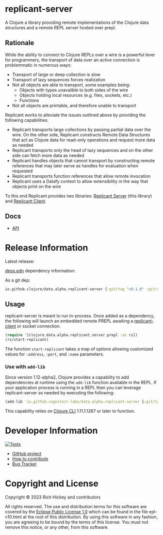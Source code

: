 # replicant-server

A Clojure a library providing remote implementations of the Clojure data structures and a remote REPL server hosted over prepl.

## Rationale

While the ability to connect to Clojure REPLs over a wire is a powerful lever for programmers, the transport of data over an active connection is problemmatic in numerous ways:

- Transport of large or deep collection is slow
- Transport of lazy sequences forces realization
- Not all objects are able to transport, some examples being:
  - Objects with types unavailble to both sides of the wire
  - Objects holding local resources (e.g. files, sockets, etc.)
  - Functions
- Not all objects are printable, and therefore unable to transport

Replicant works to alleviate the issues outlined above by providing the following capabilities:

- Replicant transports large collections by passing partial data over the wire. On the other side, Replicant constructs Remote Data Structures that act as Clojure data for read-only operations and request more data as needed
- Replicant transports only the head of lazy sequences and on the other side can fetch more data as needed
- Replicant handles objects that cannot transport by constructing remote references that may later serve as handles for evaluation when requested
- Replicant transports function references that allow remote invocation
- Replicant uses a Datafy context to allow extensibility in the way that objects print on the wire

To this end Replicant provides two libraries: [Replicant Server](https://github.com/clojure/data.alpha.replicant-server) (this library) and [Replicant Client](https://github.com/clojure/data.alpha.replicant-client).

## Docs

* [API](https://clojure.github.io/replicant-server)

# Release Information

Latest release:

[deps.edn](https://clojure.org/reference/deps_and_cli) dependency information:

As a git dep:

```clojure
io.github.clojure/data.alpha.replicant-server {:git/tag "v0.1.0" :git/sha "6a898ff"}
``` 

## Usage

replicant-server is meant to run in-process. Once added as a dependency, the following will launch an embedded remote PREPL awaiting a [replicant-client](https://github.com/clojure/data.alpha.replicant-client) or socket connection.

```clojure
(require '[clojure.data.alpha.replicant.server.prepl :as rs])
(rs/start-replicant)
```

The function `start-replicant` takes a map of options allowing customized values for `:address`, `:port`, and `:name` parameters.

### Use with `add-lib`

Since version 1.12-alpha2, Clojure provides a capability to add dependencies at runtime using the `add-lib` function available in the REPL. If your application process is running in a REPL then you can leverage replicant-server as needed by executing the following:

```clojure
(add-lib 'io.github.cognitect-labs/data.alpha.replicant-server {:git/tag "v0.1.0" :git/sha "6a898ff"})
```

This capability relies on [Clojure CLI](https://clojure.org/guides/deps_and_cli) 1.11.1.1267 or later to function. 

# Developer Information

[![Tests](https://github.com/clojure/data.alpha.replicant-server/actions/workflows/ci.yml/badge.svg)](https://github.com/clojure/data.alpha.replicant-server/actions/workflows/ci.yml)

* [GitHub project](https://github.com/clojure/data.alpha.replicant-server)
* [How to contribute](https://clojure.org/community/contributing)
* [Bug Tracker](https://clojure.atlassian.net/browse/RSERVER)

# Copyright and License

Copyright © 2023 Rich Hickey and contributors

All rights reserved. The use and
distribution terms for this software are covered by the
[Eclipse Public License 1.0] which can be found in the file
epl-v10.html at the root of this distribution. By using this software
in any fashion, you are agreeing to be bound by the terms of this
license. You must not remove this notice, or any other, from this
software.

[Eclipse Public License 1.0]: http://opensource.org/licenses/eclipse-1.0.php
